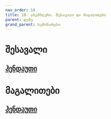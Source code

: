 ```yaml
---
nav_order: 10
title: 10. ასემბლერი. შესავალი და მაგალითები
parent: დემე
grand_parent: სემინარები
---
```


# შესავალი

## [ჰენდაუთი](https://github.com/freeuni-paradigms/2021/handouts/12-Computer-Architecture.pdf)

# მაგალითები

## [ჰენდაუთი](https://github.com/freeuni-paradigms/2021/handouts/13-Simple-Code-Generation.pdf)
